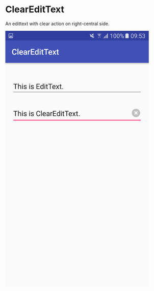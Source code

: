 # ClearEditText
An edittext with clear action on right-central side.

<img src="https://raw.githubusercontent.com/winnerliu/ClearEditText/master/screenshots/01.png" width = "450" height = "800"  align=left />

